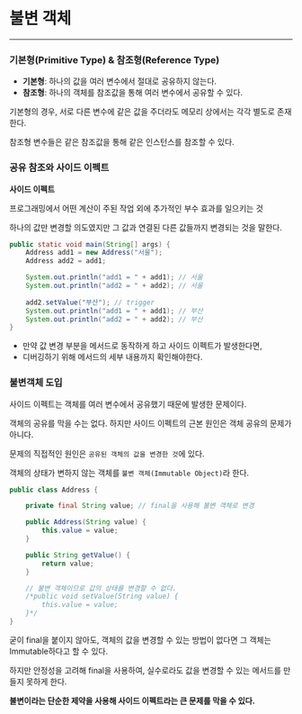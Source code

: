 # 불변 객체

---

### 기본형(Primitive Type) & 참조형(Reference Type)
- **기본형**: 하나의 값을 여러 변수에서 절대로 공유하지 않는다.
- **참조형**: 하나의 객체를 참조값을 통해 여러 변수에서 공유할 수 있다.

기본형의 경우, 서로 다른 변수에 같은 값을 주더라도 메모리 상에서는 각각 별도로 존재한다.

참조형 변수들은 같은 참조값을 통해 같은 인스턴스를 참조할 수 있다.

### 공유 참조와 사이드 이펙트
**사이드 이펙트**

프로그래밍에서 어떤 계산이 주된 작업 외에 추가적인 부수 효과를 일으키는 것

하나의 값만 변경할 의도였지만 그 값과 연결된 다른 값들까지 변경되는 것을 말한다.
```java
public static void main(String[] args) {
    Address add1 = new Address("서울");
    Address add2 = add1;

    System.out.println("add1 = " + add1); // 서울
    System.out.println("add2 = " + add2); // 서울
    
    add2.setValue("부산"); // trigger
    System.out.println("add1 = " + add1); // 부산
    System.out.println("add2 = " + add2); // 부산
}
```
- 만약 값 변경 부분을 메서드로 동작하게 하고 사이드 이펙트가 발생한다면,
- 디버깅하기 위해 메서드의 세부 내용까지 확인해야한다.

### 불변객체 도입
사이드 이펙트는 객체를 여러 변수에서 공유했기 때문에 발생한 문제이다.

객체의 공유를 막을 수는 없다. 하지만 사이드 이펙트의 근본 원인은 객체 공유의 문제가 아니다.

문제의 직접적인 원인은 `공유된 객체의 값을 변경한 것`에 있다.

객체의 상태가 변하지 않는 객체를 `불변 객체(Immutable Object)`라 한다.

```java
public class Address {

    private final String value; // final을 사용해 불변 객체로 변경

    public Address(String value) {
        this.value = value;
    }

    public String getValue() {
        return value;
    }

    // 불변 객체이므로 값의 상태를 변경할 수 없다.
    /*public void setValue(String value) {
        this.value = value;
    }*/
}
```
굳이 final을 붙이지 않아도, 객체의 값을 변경할 수 있는 방법이 없다면 그 객체는 Immutable하다고 할 수 있다.

하지만 안정성을 고려해 final을 사용하여, 실수로라도 값을 변경할 수 있는 메서드를 만들지 못하게 한다.

**불변이라는 단순한 제약을 사용해 사이드 이펙트라는 큰 문제를 막을 수 있다.**